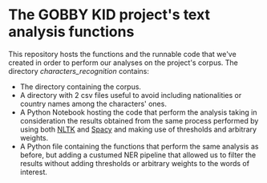 # The GOBBY KID project's text analysis functions
This repository hosts the functions and the runnable code that we've created in order to perform our analyses on the project's corpus.
The directory *characters_recognition* contains:
- The directory containing the corpus.
- A directory with 2 csv files useful to avoid including nationalities or country names among the characters' ones.
- A Python Notebook hosting the code that perform the analysis taking in consideration the results obtained from the same process performed by using both <a href="https://www.nltk.org/" target="blank">NLTK</a> and <a href="https://spacy.io/" target="blank">Spacy</a> and making use of thresholds and arbitrary weights.
- A Python file containing the functions that perform the same analysis as before, but adding a custumed NER pipeline that allowed us to filter the results without adding thresholds or arbitrary weights to the words of interest.
